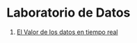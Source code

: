 # Laboratorio de Datos



1. [El Valor de los datos en tiempo real](https://datos.gob.es/es/blog/el-valor-de-los-datos-en-tiempo-real)

